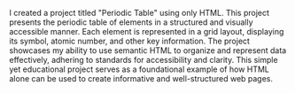 I created a project titled "Periodic Table" using only HTML. This project presents the periodic table of elements in a structured and visually accessible manner. Each element is represented in a grid layout, displaying its symbol, atomic number, and other key information. The project showcases my ability to use semantic HTML to organize and represent data effectively, adhering to standards for accessibility and clarity. This simple yet educational project serves as a foundational example of how HTML alone can be used to create informative and well-structured web pages.
